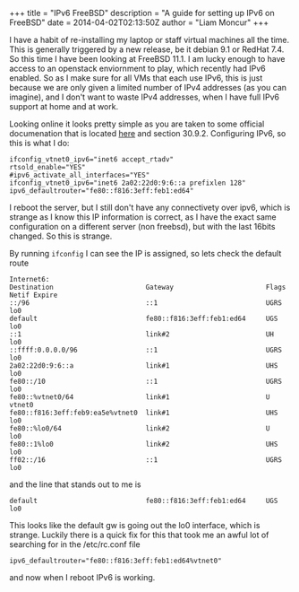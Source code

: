 +++
title = "IPv6 FreeBSD"
description = "A guide for setting up IPv6 on FreeBSD"
date = 2014-04-02T02:13:50Z
author = "Liam Moncur"
+++

I have a habit of re-installing my laptop or staff virtual machines all the time. This is generally triggered by a new release, be it debian 9.1 or RedHat 7.4. So this time I have been looking at FreeBSD 11.1. I am lucky enough to have access to an openstack enviornment to play, which recently had IPv6 enabled. So as I make sure for all VMs that each use IPv6, this is just because we are only given a limited number of IPv4 addresses (as you can imagine), and I don't want to waste IPv4 addresses, when I have full IPv6 support at home and at work.

Looking online it looks pretty simple as you are taken to some official documenation that is located [here](https://www.freebsd.org/doc/handbook/network-ipv6.html) and section 30.9.2. Configuring IPv6, so this is what I do:
```
ifconfig_vtnet0_ipv6="inet6 accept_rtadv"
rtsold_enable="YES"
#ipv6_activate_all_interfaces="YES"
ifconfig_vtnet0_ipv6="inet6 2a02:22d0:9:6::a prefixlen 128"
ipv6_defaultrouter="fe80::f816:3eff:feb1:ed64"
```
I reboot the server, but I still don't have any connectivety over ipv6, which is strange as I know this IP information is correct, as I have the exact same configuration on a different server (non freebsd), but with the last 16bits changed. So this is strange.

By running `ifconfig` I can see the IP is assigned, so lets check the default route
```
Internet6:
Destination                       Gateway                       Flags     Netif Expire
::/96                             ::1                           UGRS        lo0
default                           fe80::f816:3eff:feb1:ed64     UGS         lo0
::1                               link#2                        UH          lo0
::ffff:0.0.0.0/96                 ::1                           UGRS        lo0
2a02:22d0:9:6::a                  link#1                        UHS         lo0
fe80::/10                         ::1                           UGRS        lo0
fe80::%vtnet0/64                  link#1                        U        vtnet0
fe80::f816:3eff:feb9:ea5e%vtnet0  link#1                        UHS         lo0
fe80::%lo0/64                     link#2                        U           lo0
fe80::1%lo0                       link#2                        UHS         lo0
ff02::/16                         ::1                           UGRS        lo0
```
and the line that stands out to me is

`default                           fe80::f816:3eff:feb1:ed64     UGS         lo0`

This looks like the default gw is going out the lo0 interface, which is strange. Luckily there is a quick fix for this that took me an awful lot of searching for in the /etc/rc.conf file

`ipv6_defaultrouter="fe80::f816:3eff:feb1:ed64%vtnet0"`

and now when I reboot IPv6 is working.
